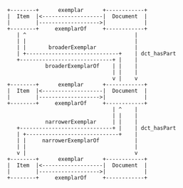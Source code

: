      +--------+      exemplar      +------------+
     |  Item  |<-------------------|  Document  |
     |        |------------------->|            |
     +--------+     exemplarOf     +------------+
        | ^                                  |
        | |                                  |
        | |       broaderExemplar            |
        | +-----------------------------+    | dct_hasPart
        +-----------------------------+ |    |
                 broaderExemplarOf    | |    | 
                                      | |    |
                                      v |    v
     +--------+      exemplar      +------------+
     |  Item  |<-------------------|  Document  |
     |        |------------------->|            |
     +--------+     exemplarOf     +------------+
                                      | ^    |
                                      | |    |
                 narrowerExemplar     | |    | 
        +-----------------------------+ |    | dct_hasPart
        | +-----------------------------+    |
        | |     narrowerExemplarOf           | 
        | |                                  |
        v |                                  v
     +--------+      exemplar      +------------+
     |  Item  |<-------------------|  Document  |
     |        |------------------->|            |
     +--------+     exemplarOf     +------------+